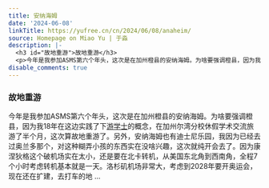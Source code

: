 ```yaml
---
title: 安纳海姆
date: '2024-06-08'
linkTitle: https://yufree.cn/cn/2024/06/08/anaheim/
source: Homepage on Miao Yu | 于淼
description: |-
  <h3 id="故地重游">故地重游</h3>
  <p>今年是我参加ASMS第六个年头，这次是在加州橙县的安纳海姆。为啥要强调橙县，因为我18年在这边实践了下<a href="https://yufree.cn/cn/2018/08/26/california-i/">游学士</a>的概念，在加州尔湾分校休假学术交流旅游了半个月，这次算故地重游了。另外，安纳海姆也有迪士尼乐园，我因为已经去过奥兰多那个，对这种糊弄小孩的东西实在没啥兴趣，这次就纯开会去了。因为康涅狄格这个破机场实在太小，还是要在北卡转机，从美国东北角到西南角，全程7个小时考虑转机基本就是一天。洛杉矶机场非常大，考虑到2028年要开奥运会，现在还在扩建，去打车的地 ...
disable_comments: true
---
```

<h3 id="故地重游">故地重游</h3>
<p>今年是我参加ASMS第六个年头，这次是在加州橙县的安纳海姆。为啥要强调橙县，因为我18年在这边实践了下<a href="https://yufree.cn/cn/2018/08/26/california-i/">游学士</a>的概念，在加州尔湾分校休假学术交流旅游了半个月，这次算故地重游了。另外，安纳海姆也有迪士尼乐园，我因为已经去过奥兰多那个，对这种糊弄小孩的东西实在没啥兴趣，这次就纯开会去了。因为康涅狄格这个破机场实在太小，还是要在北卡转机，从美国东北角到西南角，全程7个小时考虑转机基本就是一天。洛杉矶机场非常大，考虑到2028年要开奥运会，现在还在扩建，去打车的地 ...